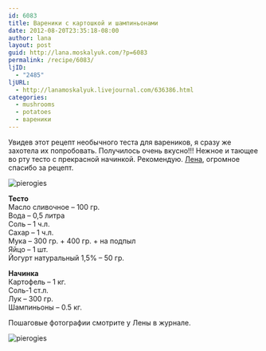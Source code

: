 ```yaml
---
id: 6083
title: Вареники с картошкой и шампиньонами
date: 2012-08-20T23:35:18-08:00
author: lana
layout: post
guid: http://lana.moskalyuk.com/?p=6083
permalink: /recipe/6083/
ljID:
  - "2485"
ljURL:
  - http://lanamoskalyuk.livejournal.com/636386.html
categories:
  - mushrooms
  - potatoes
  - вареники
---
```

Увидев этот рецепт необычного теста для вареников, я сразу же захотела их попробовать. Получилось очень вкусно!!! Нежное и тающее во рту тесто с прекрасной начинкой. Рекомендую. [Лена](http://plyonka.livejournal.com/41381.html?view=899749#t899749), огромное спасибо за рецепт.

![pierogies](http://farm9.staticflickr.com/8448/7829272780_28a79e04ee_c.jpg) 

**Тесто**  
Масло сливочное &#8211; 100 гр.  
Вода &#8211; 0,5 литра  
Соль &#8211; 1 ч.л.  
Сахар &#8211; 1 ч.л.  
Мука &#8211; 300 гр. + 400 гр. + на подпыл  
Яйцо &#8211; 1 шт.  
Йогурт натуральный 1,5% &#8211; 50 гр. 

**Начинка**  
Картофель &#8211; 1 кг.  
Соль-1 ст.л.  
Лук &#8211; 300 гр.  
Шампиньоны &#8211; 0.5 кг.

Пошаговые фотографии смотрите у Лены в журнале.

![pierogies](http://farm8.staticflickr.com/7119/7829300678_2e69f7267a_c.jpg)
